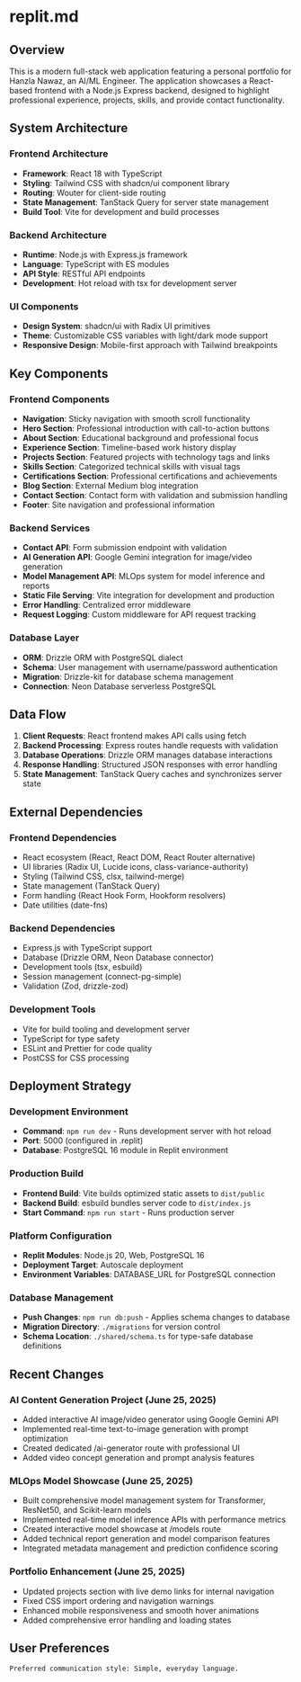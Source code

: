 # replit.md

## Overview

This is a modern full-stack web application featuring a personal portfolio for Hanzla Nawaz, an AI/ML Engineer. The application showcases a React-based frontend with a Node.js Express backend, designed to highlight professional experience, projects, skills, and provide contact functionality.

## System Architecture

### Frontend Architecture
- **Framework**: React 18 with TypeScript
- **Styling**: Tailwind CSS with shadcn/ui component library
- **Routing**: Wouter for client-side routing
- **State Management**: TanStack Query for server state management
- **Build Tool**: Vite for development and build processes

### Backend Architecture
- **Runtime**: Node.js with Express.js framework
- **Language**: TypeScript with ES modules
- **API Style**: RESTful API endpoints
- **Development**: Hot reload with tsx for development server

### UI Components
- **Design System**: shadcn/ui with Radix UI primitives
- **Theme**: Customizable CSS variables with light/dark mode support
- **Responsive Design**: Mobile-first approach with Tailwind breakpoints

## Key Components

### Frontend Components
- **Navigation**: Sticky navigation with smooth scroll functionality
- **Hero Section**: Professional introduction with call-to-action buttons
- **About Section**: Educational background and professional focus
- **Experience Section**: Timeline-based work history display
- **Projects Section**: Featured projects with technology tags and links
- **Skills Section**: Categorized technical skills with visual tags
- **Certifications Section**: Professional certifications and achievements
- **Blog Section**: External Medium blog integration
- **Contact Section**: Contact form with validation and submission handling
- **Footer**: Site navigation and professional information

### Backend Services
- **Contact API**: Form submission endpoint with validation
- **AI Generation API**: Google Gemini integration for image/video generation
- **Model Management API**: MLOps system for model inference and reports
- **Static File Serving**: Vite integration for development and production
- **Error Handling**: Centralized error middleware
- **Request Logging**: Custom middleware for API request tracking

### Database Layer
- **ORM**: Drizzle ORM with PostgreSQL dialect
- **Schema**: User management with username/password authentication
- **Migration**: Drizzle-kit for database schema management
- **Connection**: Neon Database serverless PostgreSQL

## Data Flow

1. **Client Requests**: React frontend makes API calls using fetch
2. **Backend Processing**: Express routes handle requests with validation
3. **Database Operations**: Drizzle ORM manages database interactions
4. **Response Handling**: Structured JSON responses with error handling
5. **State Management**: TanStack Query caches and synchronizes server state

## External Dependencies

### Frontend Dependencies
- React ecosystem (React, React DOM, React Router alternative)
- UI libraries (Radix UI, Lucide icons, class-variance-authority)
- Styling (Tailwind CSS, clsx, tailwind-merge)
- State management (TanStack Query)
- Form handling (React Hook Form, Hookform resolvers)
- Date utilities (date-fns)

### Backend Dependencies
- Express.js with TypeScript support
- Database (Drizzle ORM, Neon Database connector)
- Development tools (tsx, esbuild)
- Session management (connect-pg-simple)
- Validation (Zod, drizzle-zod)

### Development Tools
- Vite for build tooling and development server
- TypeScript for type safety
- ESLint and Prettier for code quality
- PostCSS for CSS processing

## Deployment Strategy

### Development Environment
- **Command**: `npm run dev` - Runs development server with hot reload
- **Port**: 5000 (configured in .replit)
- **Database**: PostgreSQL 16 module in Replit environment

### Production Build
- **Frontend Build**: Vite builds optimized static assets to `dist/public`
- **Backend Build**: esbuild bundles server code to `dist/index.js`
- **Start Command**: `npm run start` - Runs production server

### Platform Configuration
- **Replit Modules**: Node.js 20, Web, PostgreSQL 16
- **Deployment Target**: Autoscale deployment
- **Environment Variables**: DATABASE_URL for PostgreSQL connection

### Database Management
- **Push Changes**: `npm run db:push` - Applies schema changes to database
- **Migration Directory**: `./migrations` for version control
- **Schema Location**: `./shared/schema.ts` for type-safe database definitions

## Recent Changes

### AI Content Generation Project (June 25, 2025)
- Added interactive AI image/video generator using Google Gemini API
- Implemented real-time text-to-image generation with prompt optimization
- Created dedicated /ai-generator route with professional UI
- Added video concept generation and prompt analysis features

### MLOps Model Showcase (June 25, 2025)  
- Built comprehensive model management system for Transformer, ResNet50, and Scikit-learn models
- Implemented real-time model inference APIs with performance metrics
- Created interactive model showcase at /models route
- Added technical report generation and model comparison features
- Integrated metadata management and prediction confidence scoring

### Portfolio Enhancement (June 25, 2025)
- Updated projects section with live demo links for internal navigation
- Fixed CSS import ordering and navigation warnings
- Enhanced mobile responsiveness and smooth hover animations
- Added comprehensive error handling and loading states

## User Preferences

```
Preferred communication style: Simple, everyday language.
```